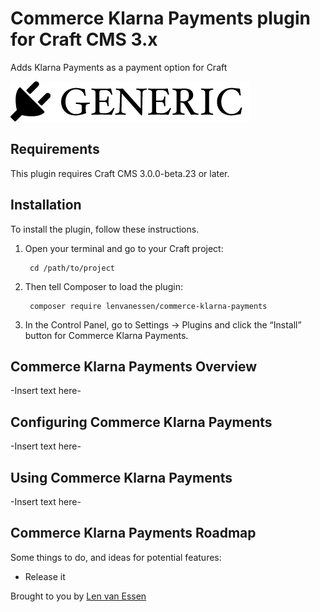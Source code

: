 # Commerce Klarna Payments plugin for Craft CMS 3.x

Adds Klarna Payments as a payment option for Craft

![Screenshot](resources/img/plugin-logo.png)

## Requirements

This plugin requires Craft CMS 3.0.0-beta.23 or later.

## Installation

To install the plugin, follow these instructions.

1. Open your terminal and go to your Craft project:

        cd /path/to/project

2. Then tell Composer to load the plugin:

        composer require lenvanessen/commerce-klarna-payments

3. In the Control Panel, go to Settings → Plugins and click the “Install” button for Commerce Klarna Payments.

## Commerce Klarna Payments Overview

-Insert text here-

## Configuring Commerce Klarna Payments

-Insert text here-

## Using Commerce Klarna Payments

-Insert text here-

## Commerce Klarna Payments Roadmap

Some things to do, and ideas for potential features:

* Release it

Brought to you by [Len van Essen](vanessen.io)
